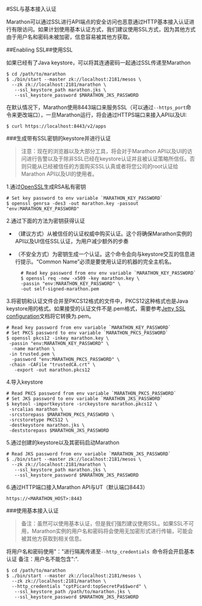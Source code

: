 
#SSL与基本接入认证


Marathon可以通过SSL进行API端点的安全访问也恶意通过HTTP基本接入认证进行有限访问。如果计划使用基本认证方式，我们建议使用SSL方式，因为其他方式由于用户名和密码未被加密，信息容易被其他方获取。

##Enabling SSL##使用SSL


如果已经有了Java keystore，可以将其连通密码一起通过SSL传递至Marathon
    
    $ cd /path/to/marathon
    $ ./bin/start --master zk://localhost:2181/mesos \
      --zk zk://localhost:2181/marathon \
       --ssl_keystore_path marathon.jks \
       --ssl_keystore_password $MARATHON_JKS_PASSWORD



在默认情况下，Marathon使用8443端口来服务SSL（可以通过`--https_port`命令来更改端口），一旦Marathon运行，将会通过HTTPS端口来接入API以及UI:

    $ curl https://localhost:8443/v2/apps



###生成带有SSL密钥的keystore并进行认证


> 注意：现在的浏览器以及大部分工具，将会对于Marathon API以及UI的访问进行告警以及于除非SSL已经在keystore认证并且被认证策略所信任。否则只能从已经被信任的方面购买SSL认真或者将您公司的root认证给Marathon API以及UI的使用者。




1.通过[OpenSSL](https://www.openssl.org/docs/apps/genrsa.html)生成RSA私有密钥

    # Set key password to env variable `MARATHON_KEY_PASSWORD`
    $ openssl genrsa -des3 -out marathon.key -passout "env:MARATHON_KEY_PASSWORD"






2.通过下面的方法为密钥获得认证

- （建议方式）从被信任的认证权威中购买认证。这个将确保Marathon实例的API以及UI信任SSL认证，为用户减少额外的步奏


- （不安全方式）为密钥生成一个认证。这个命令会向与keystore交互的信息进行提示。“Common Name”必须是要使用认证的机器的完全主机名。
    
        
    	# Read key password from env env variable `MARATHON_KEY_PASSWORD`
        $ openssl req -new -x509 -key marathon.key \
      	-passin "env:MARATHON_KEY_PASSWORD" \
     	-out self-signed-marathon.pem





3.将密钥和认证文件合并至PKCS12格式的文件中，PKCS12这种格式也是Java keystore用的格式。如果接受的认证文件不是.pem格式，需要参考[Jetty SSL configuration](http://www.eclipse.org/jetty/documentation/current/configuring-ssl.html#loading-keys-and-certificates)文档将它转换为.pem。

    # Read key password from env variable `MARATHON_KEY_PASSWORD`
    # Set PKCS password to env variable `MARATHON_PKCS_PASSWORD`
    $ openssl pkcs12 -inkey marathon.key \
     -passin "env:MARATHON_KEY_PASSWORD" \
      -name marathon \
     -in trusted.pem \
      -password "env:MARATHON_PKCS_PASSWORD" \
     -chain -CAFile "trustedCA.crt" \
       -export -out marathon.pkcs12




4.导入keystore

    # Read PKCS password from env variable `MARATHON_PKCS_PASSWORD`
    # Set JKS password to env variable `MARATHON_JKS_PASSWORD`
    $ keytool -importkeystore -srckeystore marathon.pkcs12 \
     -srcalias marathon \
     -srcstorepass $MARATHON_PKCS_PASSWORD \
     -srcstoretype PKCS12 \
     -destkeystore marathon.jks \
     -deststorepass $MARATHON_JKS_PASSWORD




5.通过创建的keystore以及其密码启动Marathon

    # Read JKS password from env variable `MARATHON_JKS_PASSWORD`
    $ ./bin/start --master zk://localhost:2181/mesos \
      --zk zk://localhost:2181/marathon \
       --ssl_keystore_path marathon.jks \
       --ssl_keystore_password $MARATHON_JKS_PASSWORD




6.通过HTTP端口接入Marathon API与UT（默认端口8443）

    https://<MARATHON_HOST>:8443


###使用基本接入认证


> 备注：虽然可以使用基本认证，但是我们强烈建议使用SSL。如果SSL不可用，Marathon实例的用户名和密码将会使用无加密形式进行传输，可能会被其他方获取到相关信息。


将用户名和密码使用"："进行隔离传递至`--http_credentials `命令将会开启基本认证
备注：用户名不能包含":".

    $ cd /path/to/marathon
    $ ./bin/start --master zk://localhost:2181/mesos \
      --zk zk://localhost:2181/marathon \
	  --http_credentials "cptPicard:topSecretPa$$word" \
       --ssl_keystore_path /path/to/marathon.jks \
       --ssl_keystore_password $MARATHON_JKS_PASSWORD

